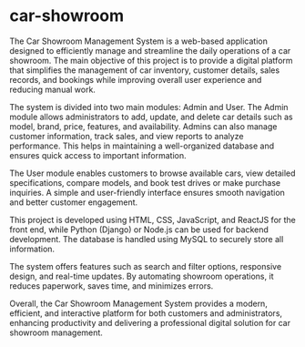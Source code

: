 # car-showroom
The Car Showroom Management System is a web-based application designed to efficiently manage and streamline the daily operations of a car showroom. The main objective of this project is to provide a digital platform that simplifies the management of car inventory, customer details, sales records, and bookings while improving overall user experience and reducing manual work.

The system is divided into two main modules: Admin and User. The Admin module allows administrators to add, update, and delete car details such as model, brand, price, features, and availability. Admins can also manage customer information, track sales, and view reports to analyze performance. This helps in maintaining a well-organized database and ensures quick access to important information.

The User module enables customers to browse available cars, view detailed specifications, compare models, and book test drives or make purchase inquiries. A simple and user-friendly interface ensures smooth navigation and better customer engagement.

This project is developed using HTML, CSS, JavaScript, and ReactJS for the front end, while Python (Django) or Node.js can be used for backend development. The database is handled using MySQL to securely store all information.

The system offers features such as search and filter options, responsive design, and real-time updates. By automating showroom operations, it reduces paperwork, saves time, and minimizes errors.

Overall, the Car Showroom Management System provides a modern, efficient, and interactive platform for both customers and administrators, enhancing productivity and delivering a professional digital solution for car showroom management.
